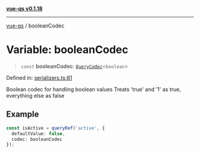 [**vue-qs v0.1.18**](../README.md)

***

[vue-qs](../README.md) / booleanCodec

# Variable: booleanCodec

> `const` **booleanCodec**: [`QueryCodec`](../type-aliases/QueryCodec.md)\<`boolean`\>

Defined in: [serializers.ts:81](https://github.com/iamsomraj/vue-qs/blob/bdb41c8152865a4fb600c24be642289b5d115cbf/src/serializers.ts#L81)

Boolean codec for handling boolean values
Treats 'true' and '1' as true, everything else as false

## Example

```ts
const isActive = queryRef('active', {
  defaultValue: false,
  codec: booleanCodec
});
```
